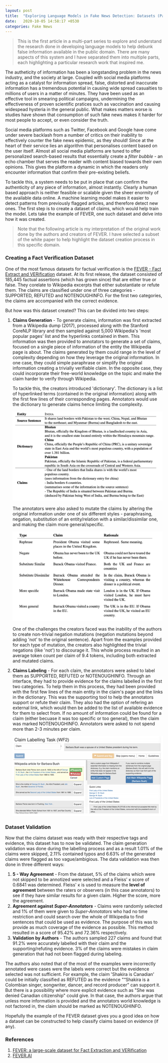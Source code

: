 ```yaml
---
layout: post
title:  "Exploring Language Models in Fake News Detection: Datasets (Part 1)"
date:   2020-10-05 14:58:17 +0530
categories: Fake News
---
```


> This is the first article in a multi-part series to explore and understand the research done in developing language models to help debunk false information available in the public domain. There are many aspects of this system and I have separated them into multiple parts, each highlighting a particular research work that inspired me. 

The autheticity of information has been a longstanding problem in the news industry, and the society at large. Coupled with social media platforms acting as a catalyst for information spread, false, distorted and inaccurate information has a tremendous potential in causing wide spread casualties to millions of users in a matter of minutes. They have been used as an effective tool in smearing political campaigns, undermining the effectiveness of proven scientific pratices such as vaccination and causing widespead hysteria in the general public. What makes matters worse is studies have shown that consumption of such fake news makes it harder for most people to accept, or even consider the truth. 

Social media platforms such as Twitter, Facebook and Google have come under severe backlash from a number of critics on their inability to effectively counter the fake news epidemic, as they should! Since at the heart of their service lies an algorithm that personalises content based on the user itself. Almost all social media platforms are tuned to offer personalized search-based results that essentially create a *filter bubble* - an echo chamber that serves the reader with content biased towards their own opinions. This gives the platform a dynamic in which the readers only encounter information that confirm their pre-existing beliefs.

 To tackle this, a system needs to be put in place that can confirm the authenticity of any piece of information, almost instantly. Clearly a human based approach is neither feasible or scalable given the sheer enormity of the available data online. A machine learning model makes it easier to detect patterns from previously flagged articles, and therefore detect new ones. The first step is to create a dataset of claims, which would help train the model. Lets take the example of FEVER, one such dataset and delve into how it was created.

> Note that the following article is my interpretation of the original work done by the authors and creators of FEVER. I have selected a subset of the white paper to help highlight the dataset creation process in this specific domain.

### Creating a Fact Verification Dataset

One of the most famous datasets for factual verification is the [FEVER - Fact Extract and VERification](https://fever.ai/resources.html) dataset. At its first release, the dataset consisted of 185,445 factual assertions (which has grown since) that are either true or false. They corelate to Wikipedia excerpts that either substantiate or refute them. The claims are classified under one of three categories - SUPPORTED, REFUTED and NOTENOUGHINFO. For the first two categories, the claims are accompanied with the correct evidence. 

But how was this dataset created? This can be divided into two steps:

1. **Claims Generation** - To generate claims, information was first extracted from a Wikipedia dump (2017), processed along with the Stanford CoreNLP library and then sampled against 5,000 Wikipedia's 'most popular pages' list and the hyperlinks contained in them.  This information was then provided to annotators to generate a set of claims, focused on a single piece of information of the entity the Wikipedia page is about. The claims generated by them could range in the level of complexity depending on how they leverage the original information. In one case, they could simple paraphrase or simplify the original information creating a trivially verifiable claim. In the opposite case, they could incorporate their free-world knowledge on the topic and make the claim harder to verify through Wikipedia. 

   To tackle this, the creators introduced 'dictionary'. The dictionary is a list of hyperlinked terms (contained in the original information) along with the first few lines of their corresponding pages. Annotators would use the dictionary to generate claims hence limiting the complexity. 

   ![example 1](/assets/fact_verification_1/example_1.png)

   The annotators were also asked to mutate the claims by altering the original information under one of six different styles - paraphrasing, negation, substitution of an entity/relation with a similar/dissimilar one, and making the claim more general/specific.

   ![example mutation](/assets/fact_verification_1/example_mutation.png)

   One of the challenges the creators faced was the inability of the authors to create non-trivial negation mutations (negation mutations beyond adding 'not' to the original sentence). Apart from the examples provided for each type of mutation, the creators also highlighted the trivial negations (like 'not') to discourage it. This whole process resulted in an average token count per claim of 9.4 tokens, including both extracted and mutated claims.

2. **Claims Labeling** - For each claim, the annotators were asked to label them as SUPPORTED, REFUTED or NOTENOUGHINFO. Through an interface, they had to provide evidence for the claims labelled in the first two categories. To help them in this process, they had been provided with the first few lines of the main entity in the claim's page and the links in the dictionary. This was the supporting tool to help the annotators support or refute their claim. They also had the option of refering an external link, which would then be added to the list of available evidence for them to select from. If no amount of information could be found for a claim (either becuase it was too specific or too general), then the claim was marked NOTENOUGHINFO. Annotators were asked to not spend more than 2-3 minutes per claim.

   ![claim labeling](/assets/fact_verification_1/claim_labeling.png)

### Dataset Validation

Now that the claims dataset was ready with their respective tags and evidence, this dataset has to now be validated. The claim generation validation was done during the labelling process and as a result 1.01% of the claims were skipped, 2.11% contained typos and 6.63% of the generated claims were flagged as too vague/ambigious. The data validation was then done in three different ways:

1. **5 - Way Agreement** - From the dataset, 5% of the claims which were not skipped to be annotized were selected and a Fleiss' κ score of 0.6841 was determined. Fleiss' κ is used to measure the **level of agreement** between the raters or observers (in this case annotators) to see if they have similar results for a given claim. Higher the score, more the agreement. 
2. **Agreement against *Super-Annotators*** - Claims were randomly selected and 1% of them were given to *Super-Annotators* who had no time restriction and could search over the whole of Wikipedia to find sentences that could be used as evidence. The purpose of this was to provide as much coverage of the evidence as possible. This method resulted in a score of 95.42% and 72.36% respectively.
3. **Validation by Authors** - The authors sampled 227 claims and found that 91.2% were accurately labelled with their claim and the supporting/refuting evidence. 3% of the claims were mistakes in claim generation that had not been flagged during labeling. 

The authors also noted that of the most of the examples were incorrectly annotated were cases were the labels were correct but the eveidence selected was not sufficient. For example, the claim 'Shakira is Canadian' could be initially classified as REFUTED as the evidence "“Shakira is a Colombian singer, songwriter, dancer, and record producer" can support it. But there is a possibility where more explicit evidence such as "She was denied Canadian citizenship" could give. In that case, the authors argue that unless more information is provided and the annotators world knowledge is not factored in, the claim should be marked as NOTENOUGHINFO.

Hopefully the example of the FEVER dataset gives you a good idea on how a dataset can be constructed to help classify claims based on evidence (if any). 

### References

1. [FEVER: a large-scale dataset for Fact Extraction and VERification](https://arxiv.org/pdf/1803.05355.pdf)
2. [FEVER.AI](https://fever.ai/index.html)





 
